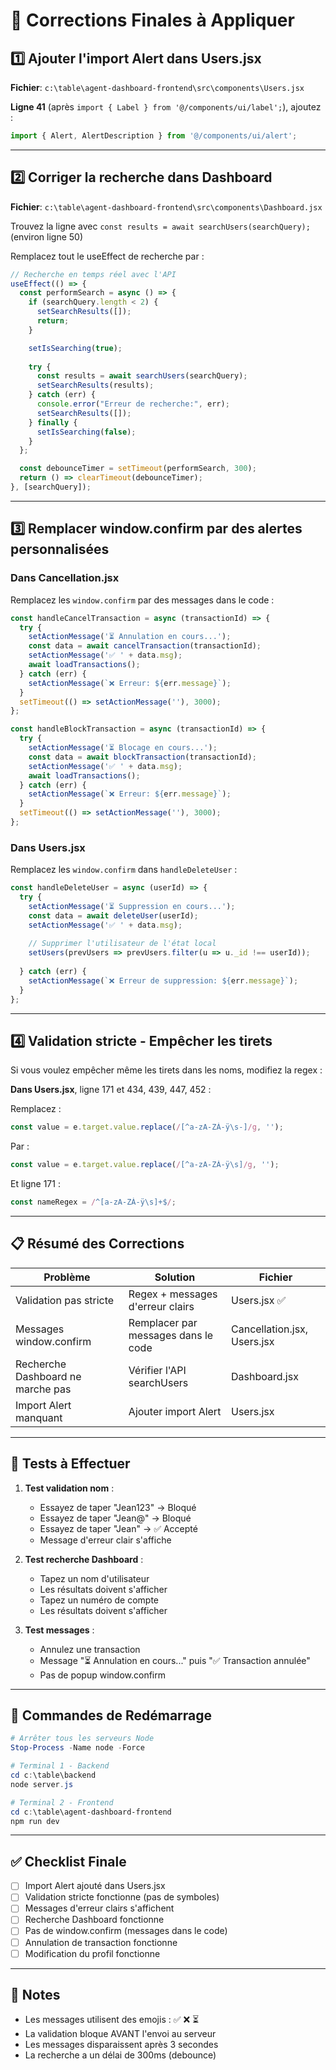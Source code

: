# 🔧 Corrections Finales à Appliquer

## 1️⃣ Ajouter l'import Alert dans Users.jsx

**Fichier**: `c:\table\agent-dashboard-frontend\src\components\Users.jsx`

**Ligne 41** (après `import { Label } from '@/components/ui/label';`), ajoutez :

```javascript
import { Alert, AlertDescription } from '@/components/ui/alert';
```

---

## 2️⃣ Corriger la recherche dans Dashboard

**Fichier**: `c:\table\agent-dashboard-frontend\src\components\Dashboard.jsx`

Trouvez la ligne avec `const results = await searchUsers(searchQuery);` (environ ligne 50)

Remplacez tout le useEffect de recherche par :

```javascript
// Recherche en temps réel avec l'API
useEffect(() => {
  const performSearch = async () => {
    if (searchQuery.length < 2) {
      setSearchResults([]);
      return;
    }

    setIsSearching(true);
    
    try {
      const results = await searchUsers(searchQuery);
      setSearchResults(results);
    } catch (err) {
      console.error("Erreur de recherche:", err);
      setSearchResults([]);
    } finally {
      setIsSearching(false);
    }
  };

  const debounceTimer = setTimeout(performSearch, 300);
  return () => clearTimeout(debounceTimer);
}, [searchQuery]);
```

---

## 3️⃣ Remplacer window.confirm par des alertes personnalisées

### Dans Cancellation.jsx

Remplacez les `window.confirm` par des messages dans le code :

```javascript
const handleCancelTransaction = async (transactionId) => {
  try {
    setActionMessage('⏳ Annulation en cours...');
    const data = await cancelTransaction(transactionId);
    setActionMessage('✅ ' + data.msg);
    await loadTransactions();
  } catch (err) {
    setActionMessage(`❌ Erreur: ${err.message}`);
  }
  setTimeout(() => setActionMessage(''), 3000);
};

const handleBlockTransaction = async (transactionId) => {
  try {
    setActionMessage('⏳ Blocage en cours...');
    const data = await blockTransaction(transactionId);
    setActionMessage('✅ ' + data.msg);
    await loadTransactions();
  } catch (err) {
    setActionMessage(`❌ Erreur: ${err.message}`);
  }
  setTimeout(() => setActionMessage(''), 3000);
};
```

### Dans Users.jsx

Remplacez les `window.confirm` dans `handleDeleteUser` :

```javascript
const handleDeleteUser = async (userId) => {
  try {
    setActionMessage('⏳ Suppression en cours...');
    const data = await deleteUser(userId);
    setActionMessage('✅ ' + data.msg);
    
    // Supprimer l'utilisateur de l'état local
    setUsers(prevUsers => prevUsers.filter(u => u._id !== userId));
    
  } catch (err) {
    setActionMessage(`❌ Erreur de suppression: ${err.message}`);
  }
};
```

---

## 4️⃣ Validation stricte - Empêcher les tirets

Si vous voulez empêcher même les tirets dans les noms, modifiez la regex :

**Dans Users.jsx**, ligne 171 et 434, 439, 447, 452 :

Remplacez :
```javascript
const value = e.target.value.replace(/[^a-zA-ZÀ-ÿ\s-]/g, '');
```

Par :
```javascript
const value = e.target.value.replace(/[^a-zA-ZÀ-ÿ\s]/g, '');
```

Et ligne 171 :
```javascript
const nameRegex = /^[a-zA-ZÀ-ÿ\s]+$/;
```

---

## 📋 Résumé des Corrections

| Problème | Solution | Fichier |
|----------|----------|---------|
| Validation pas stricte | Regex + messages d'erreur clairs | Users.jsx ✅ |
| Messages window.confirm | Remplacer par messages dans le code | Cancellation.jsx, Users.jsx |
| Recherche Dashboard ne marche pas | Vérifier l'API searchUsers | Dashboard.jsx |
| Import Alert manquant | Ajouter import Alert | Users.jsx |

---

## 🧪 Tests à Effectuer

1. **Test validation nom** :
   - Essayez de taper "Jean123" → Bloqué
   - Essayez de taper "Jean@" → Bloqué
   - Essayez de taper "Jean" → ✅ Accepté
   - Message d'erreur clair s'affiche

2. **Test recherche Dashboard** :
   - Tapez un nom d'utilisateur
   - Les résultats doivent s'afficher
   - Tapez un numéro de compte
   - Les résultats doivent s'afficher

3. **Test messages** :
   - Annulez une transaction
   - Message "⏳ Annulation en cours..." puis "✅ Transaction annulée"
   - Pas de popup window.confirm

---

## 🚀 Commandes de Redémarrage

```powershell
# Arrêter tous les serveurs Node
Stop-Process -Name node -Force

# Terminal 1 - Backend
cd c:\table\backend
node server.js

# Terminal 2 - Frontend
cd c:\table\agent-dashboard-frontend
npm run dev
```

---

## ✅ Checklist Finale

- [ ] Import Alert ajouté dans Users.jsx
- [ ] Validation stricte fonctionne (pas de symboles)
- [ ] Messages d'erreur clairs s'affichent
- [ ] Recherche Dashboard fonctionne
- [ ] Pas de window.confirm (messages dans le code)
- [ ] Annulation de transaction fonctionne
- [ ] Modification du profil fonctionne

---

## 📝 Notes

- Les messages utilisent des emojis : ✅ ❌ ⏳
- La validation bloque AVANT l'envoi au serveur
- Les messages disparaissent après 3 secondes
- La recherche a un délai de 300ms (debounce)
